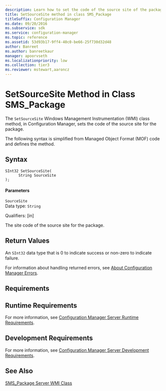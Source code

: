 ```yaml
---
description: Learn how to set the code of the source site of the package using SetSourceSite class method in Configuration Manager.
title: SetSourceSite method in class SMS_Package
titleSuffix: Configuration Manager
ms.date: 09/20/2016
ms.subservice: sdk
ms.service: configuration-manager
ms.topic: reference
ms.assetid: 53d93b17-9ff4-40c0-be66-25f730d32d48
author: Banreet
ms.author: banreetkaur
manager: apoorvseth
ms.localizationpriority: low
ms.collection: tier3
ms.reviewer: mstewart,aaroncz 
---
```

# SetSourceSite Method in Class SMS_Package
The `SetSourceSite` Windows Management Instrumentation (WMI) class method, in Configuration Manager, sets the code of the source site for the package.  

 The following syntax is simplified from Managed Object Format (MOF) code and defines the method.  

## Syntax  

```  
SInt32 SetSourceSite(  
      String SourceSite  
);  
```  

#### Parameters  
 `SourceSite`  
 Data type: `String`  

 Qualifiers: [in]  

 The site code of the source site for the package.  

## Return Values  
 An `SInt32` data type that is 0 to indicate success or non-zero to indicate failure.  

 For information about handling returned errors, see [About Configuration Manager Errors](../../../../../develop/core/understand/about-configuration-manager-errors.md).  

## Requirements  

## Runtime Requirements  
 For more information, see [Configuration Manager Server Runtime Requirements](../../../../../develop/core/reqs/server-runtime-requirements.md).  

## Development Requirements  
 For more information, see [Configuration Manager Server Development Requirements](../../../../../develop/core/reqs/server-development-requirements.md).  

## See Also  
 [SMS_Package Server WMI Class](../../../../../develop/reference/core/servers/configure/sms_package-server-wmi-class.md)
